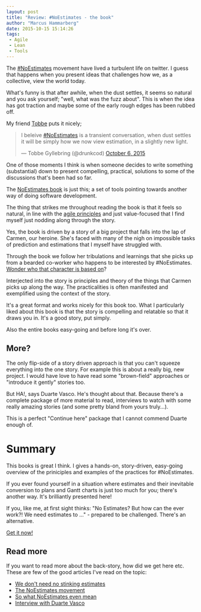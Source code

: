 ```yaml
---
layout: post
title: "Review: #NoEstimates - the book"
author: "Marcus Hammarberg"
date: 2015-10-15 15:14:26
tags:
 - Agile
 - Lean
 - Tools
---
```


The [#NoEstimates](https://twitter.com/hashtag/NoEstimates?src=hash) movement have lived a turbulent life on twitter. I guess that happens when you present ideas that challenges how we, as a collective, view the world today. 

What's funny is that after awhile, when the dust settles, it seems so natural and you ask yourself; "well, what was the fuzz about". This is when the idea has got traction and maybe some of the early rough edges has been rubbed off. 

My friend [Tobbe](http://twitter.com/drunkcod) puts it nicely; 

<blockquote class="twitter-tweet" lang="en"><p lang="en" dir="ltr">I beleive <a href="https://twitter.com/hashtag/NoEstimates?src=hash">#NoEstimates</a> is a transient conversation, when dust settles it will be simply how we now view estimation, in a slightly new light.</p>&mdash; Tobbe Gyllebring (@drunkcod) <a href="https://twitter.com/drunkcod/status/651296775710617601">October 6, 2015</a></blockquote>
<script async src="//platform.twitter.com/widgets.js" charset="utf-8"></script>

One of those moments I think is when someone decides to write something (substantial) down to present compelling, practical, solutions to some of the discussions that's been had so far. 

The [NoEstimates book](http://noestimatesbook.com/) is just this; a set of tools pointing towards another way of doing software development. 

<a name='more'></a>

The thing that strikes me throughout reading the book is that it feels so natural, in line with the [agile principles](http://agilemanifesto.org/) and just value-focused that I find myself just nodding along through the story. 

Yes, the book is driven by a story of a big project that falls into the lap of Carmen, our heroine. She's faced with many of the nigh on impossible tasks of prediction and estimations that I myself have struggled with. 

Through the book we follow her tribulations and learnings that she picks up from a bearded co-worker who happens to be interested by #NoEstimates. [Wonder who that character is based on](https://twitter.com/woodyzuill)?

Interjected into the story is principles and theory of the things that Carmen picks up along the way. The practicalities is often manifested and exemplified using the context of the story. 

It's a great format and works nicely for this book too. What I particularly liked about this book is that the story is compelling and relatable so that it draws you in. It's a good story, put simply. 

Also the entire books easy-going and before long it's over. 

## More?
The only flip-side of a story driven approach is that you can't squeeze everything into the one story. For example this is about a really big, new project. I would have love to have read some "brown-field" approaches or "introduce it gently" stories too. 

But HA!, says Duarte Vasco. He's thought about that. Because there's a complete package of more material to read, interviews to watch with some really amazing stories (and some pretty bland from yours truly...). 

This is a perfect "Continue here" package that I cannot commend Duarte enough of. 

# Summary
This books is great I think. I gives a hands-on, story-driven, easy-going overview of the priniciples and examples of the practices for #NoEstimates. 

If you ever found yourself in a situation where estimates and their inevitable conversion to plans and Gantt charts is just too much for you; there's another way. It's brilliantly presented here! 

If you, like me, at first sight thinks: "No Estimates? But how can the ever work?! We need estimates to ..." - prepared to be challenged. There's an alternative. 

[Get it now!](http://noestimatesbook.com/)

## Read more 
If you want to read more about the back-story, how did we get here etc. These are few of the good articles I've read on the topic: 

* [We don't need no stinking estimates](https://medium.com/backchannel/estimates-we-don-t-need-no-stinking-estimates-dcbddccbd3d4)
* [The NoEstimates movement](http://www.barryovereem.com/the-noestimates-movement/)
* [So what NoEstimates even mean](http://cumulative-hypotheses.org/2015/10/12/so-what-does-noestimates-even-mean-anyway/)
* [Interview with Duarte Vasco](http://www.infoq.com/news/2015/05/value-time-noestimates)